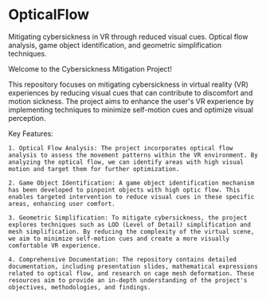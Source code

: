 # OpticalFlow
Mitigating cybersickness in VR through reduced visual cues. Optical flow analysis, game object identification, and geometric simplification techniques.

Welcome to the Cybersickness Mitigation Project!

This repository focuses on mitigating cybersickness in virtual reality (VR) experiences by reducing visual cues that can contribute to discomfort and motion sickness. The project aims to enhance the user's VR experience by implementing techniques to minimize self-motion cues and optimize visual perception.

Key Features:

    1. Optical Flow Analysis: The project incorporates optical flow analysis to assess the movement patterns within the VR environment. By analyzing the optical flow, we can identify areas with high visual motion and target them for further optimization.

    2. Game Object Identification: A game object identification mechanism has been developed to pinpoint objects with high optic flow. This enables targeted intervention to reduce visual cues in these specific areas, enhancing user comfort.

    3. Geometric Simplification: To mitigate cybersickness, the project explores techniques such as LOD (Level of Detail) simplification and mesh simplification. By reducing the complexity of the virtual scene, we aim to minimize self-motion cues and create a more visually comfortable VR experience.

    4. Comprehensive Documentation: The repository contains detailed documentation, including presentation slides, mathematical expressions related to optical flow, and research on cage mesh deformation. These resources aim to provide an in-depth understanding of the project's objectives, methodologies, and findings.
